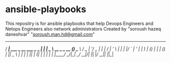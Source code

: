 # ansible-playbooks
This repositry is for ansible playbooks that help Devops Engineers and Netops Engineers also network administrators
Created by "soroush hazeq daneshvar" "soroush.man.hd@gmail.com"
 ____                            _       ____              _ 
/ ___|  ___  _ __ ___  _   _ ___| |__   |  _ \  __ _ _ __ (_)
\___ \ / _ \| '__/ _ \| | | / __| '_ \  | | | |/ _` | '_ \| |
 ___) | (_) | | | (_) | |_| \__ \ | | | | |_| | (_| | | | | |
|____/ \___/|_|  \___/ \__,_|___/_| |_| |____/ \__,_|_| |_|_|
 
